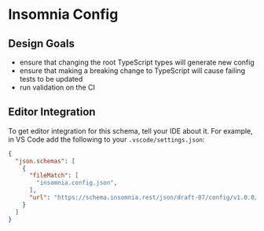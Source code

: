 # Insomnia Config

## Design Goals

- ensure that changing the root TypeScript types will generate new config
- ensure that making a breaking change to TypeScript will cause failing tests to be updated
- run validation on the CI

## Editor Integration

To get editor integration for this schema, tell your IDE about it.  For example, in VS Code add the following to your `.vscode/settings.json`:

```json
{
  "json.schemas": [
    {
      "fileMatch": [
        "insomnia.config.json",
      ],
      "url": "https://schema.insomnia.rest/json/draft-07/config/v1.0.0/"
    }
  ]
}
```
